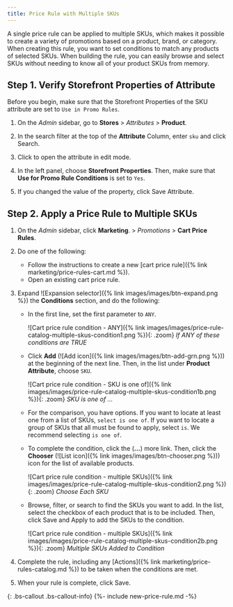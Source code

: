 ```yaml
---
title: Price Rule with Multiple SKUs
---
```


A single price rule can be applied to multiple SKUs, which makes it possible to create a variety of promotions based on a product, brand, or category. When creating this rule, you want to set conditions to match any products of selected SKUs. When building the rule, you can easily browse and select SKUs without needing to know all of your product SKUs from memory.

## Step 1. Verify Storefront Properties of Attribute

Before you begin, make sure that the Storefront Properties of the SKU attribute are set to `Use in Promo Rules`.

1. On the _Admin_ sidebar, go to **Stores** > _Attributes_ > **Product**.

1. In the search filter at the top of the **Attribute** Column, enter `sku` and click <span class="btn">Search</span>.

1. Click to open the attribute in edit mode.

1. In the left panel, choose **Storefront Properties**. Then, make sure that **Use for Promo Rule Conditions** is set to `Yes`.

1. If you changed the value of the property, click <span class="btn">Save Attribute</span>.

## Step 2. Apply a Price Rule to Multiple SKUs

1. On the _Admin_ sidebar, click **Marketing**. > _Promotions_ > **Cart Price Rules**.

1. Do one of the following:

   - Follow the instructions to create a new [cart price rule]({% link marketing/price-rules-cart.md %}).
   - Open an existing cart price rule.

1. Expand ![Expansion selector]({% link images/images/btn-expand.png %}) the **Conditions** section, and do the following:

    - In the first line, set the first parameter to `ANY`.

        ![Cart price rule condition - ANY]({% link images/images/price-rule-catalog-multiple-skus-condition1.png %}){: .zoom}
        _If ANY of these conditions are TRUE_

    - Click **Add** (![Add icon]({% link images/images/btn-add-grn.png %})) at the beginning of the next line. Then, in the list under **Product Attribute**, choose `SKU`.

        ![Cart price rule condition - SKU is one of]({% link images/images/price-rule-catalog-multiple-skus-condition1b.png %}){: .zoom}
        _SKU is one of …_

    - For the comparison, you have options. If you want to locate at least one from a list of SKUs, `select is one of`. If you want to locate a group of SKUs that all must be found to apply, select `is`. We recommend selecting `is one of`.

    - To complete the condition, click the (**…**) more link. Then, click the **Chooser** (![List icon]({% link images/images/btn-chooser.png %})) icon for the list of available products.

        ![Cart price rule condition - multiple SKUs]({% link images/images/price-rule-catalog-multiple-skus-condition2.png %}){: .zoom}
        _Choose Each SKU_

    - Browse, filter, or search to find the SKUs you want to add. In the list, select the checkbox of each product that is to be included. Then, click <span class="btn">Save and Apply</span> to add the SKUs to the condition.

        ![Cart price rule condition - multiple SKUs]({% link images/images/price-rule-catalog-multiple-skus-condition2b.png %}){: .zoom}
        _Multiple SKUs Added to Condition_

1. Complete the rule, including any [Actions]({% link marketing/price-rules-catalog.md %}) to be taken when the conditions are met.

1. When your rule is complete, click <span class="btn">Save</span>.

{: .bs-callout .bs-callout-info}
{%- include new-price-rule.md -%}
